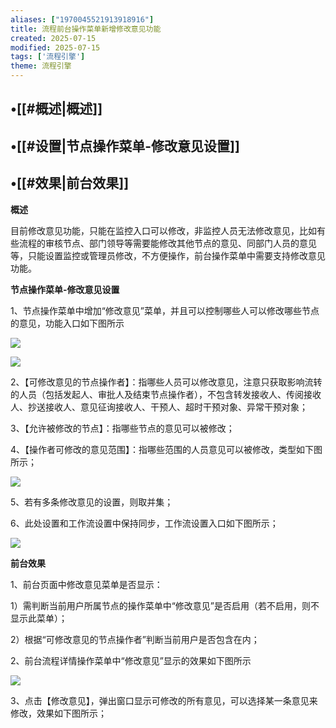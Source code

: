 ```yaml
---
aliases: ["1970045521913918916"]
title: 流程前台操作菜单新增修改意见功能
created: 2025-07-15
modified: 2025-07-15
tags: ['流程引擎']
theme: 流程引擎
---
```


## •[[#概述|概述]]

## •[[#设置|节点操作菜单-修改意见设置]]

## •[[#效果|前台效果]]

**概述**

目前修改意见功能，只能在监控入口可以修改，非监控人员无法修改意见，比如有些流程的审核节点、部门领导等需要能修改其他节点的意见、同部门人员的意见等，只能设置监控或管理员修改，不方便操作，前台操作菜单中需要支持修改意见功能。

**节点操作菜单-修改意见设置**

1、节点操作菜单中增加“修改意见”菜单，并且可以控制哪些人可以修改哪些节点的意见，功能入口如下图所示

![](https://myhelpdoc.oss-cn-heyuan.aliyuncs.com/mdimages/7c65e5183a227c9fc62de62c1536b218.jpg)

![](https://myhelpdoc.oss-cn-heyuan.aliyuncs.com/mdimages/03d764a76147938dc14616008576d985.jpg)

2、【可修改意见的节点操作者】：指哪些人员可以修改意见，注意只获取影响流转的人员（包括发起人、审批人及结束节点操作者），不包含转发接收人、传阅接收人、抄送接收人、意见征询接收人、干预人、超时干预对象、异常干预对象；

3、【允许被修改的节点】：指哪些节点的意见可以被修改；

4、【操作者可修改的意见范围】：指哪些范围的人员意见可以被修改，类型如下图所示；

![](https://myhelpdoc.oss-cn-heyuan.aliyuncs.com/mdimages/91c97a8d756e1892e06479d07ad634a6.jpg)

5、若有多条修改意见的设置，则取并集；

6、此处设置和工作流设置中保持同步，工作流设置入口如下图所示；

![](https://myhelpdoc.oss-cn-heyuan.aliyuncs.com/mdimages/aa331ef3f93c95e08fa277ebb180f7ed.jpg)

**前台效果**

1、前台页面中修改意见菜单是否显示：

1）需判断当前用户所属节点的操作菜单中“修改意见”是否启用（若不启用，则不显示此菜单）；

2）根据“可修改意见的节点操作者”判断当前用户是否包含在内；

2、前台流程详情操作菜单中“修改意见”显示的效果如下图所示

![](https://myhelpdoc.oss-cn-heyuan.aliyuncs.com/mdimages/0ce5298ff87222b14275f06df52a8f26.jpg)

3、点击【修改意见】，弹出窗口显示可修改的所有意见，可以选择某一条意见来修改，效果如下图所示；

